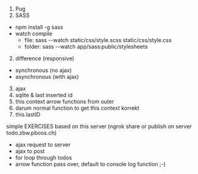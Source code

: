 1. Pug
1. SASS
  - npm install -g sass
  - watch compile
    - file: sass --watch static/css/style.scss static/css/style.css
    - folder: sass --watch app/sass:public/stylesheets
2. difference (responsive)
  - synchronous (no ajax)
  - asynchronous (with ajax)
3. ajax
4. sqlite & last inserted id
  1. this context arrow functions from outer
  2. darum normal function to get this context korrekt
  3. this.lastID

simple EXERCISES based on this server (ngrok share or publish on server todo.zbw.pboos.ch)
- ajax request to server
- ajax to post
- for loop through todos
- arrow function pass over, default to console log function ;-)